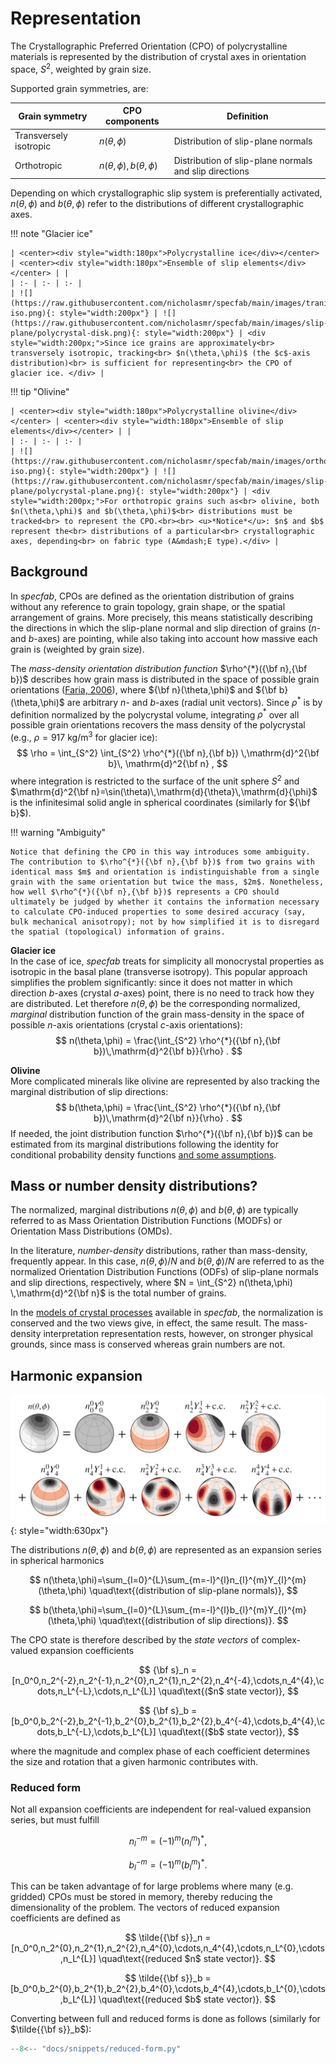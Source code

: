# Representation

The Crystallographic Preferred Orientation (CPO) of polycrystalline materials is represented by the distribution of crystal axes in orientation space, $S^2$, weighted by grain size.

Supported grain symmetries, are:

| Grain symmetry | CPO components | Definition |
| --- | --- | --- | 
| Transversely isotropic | $n(\theta,\phi)$                  | Distribution of slip-plane normals |
| Orthotropic            | $n(\theta,\phi),\,b(\theta,\phi)$ | Distribution of slip-plane normals and slip directions |

Depending on which crystallographic slip system is preferentially activated, $n(\theta,\phi)$ and $b(\theta,\phi)$ refer to the distributions of different crystallographic axes.

!!! note "Glacier ice"

    | <center><div style="width:180px">Polycrystalline ice</div></center> | <center><div style="width:180px">Ensemble of slip elements</div></center> | |
    | :- | :- | :- |
    | ![](https://raw.githubusercontent.com/nicholasmr/specfab/main/images/tranisotropic/polyice-iso.png){: style="width:200px"} | ![](https://raw.githubusercontent.com/nicholasmr/specfab/main/images/slip-plane/polycrystal-disk.png){: style="width:200px"} | <div style="width:200px;">Since ice grains are approximately<br> transversely isotropic, tracking<br> $n(\theta,\phi)$ (the $c$-axis distribution)<br> is sufficient for representing<br> the CPO of glacier ice. </div> | 

!!! tip "Olivine"

    | <center><div style="width:180px">Polycrystalline olivine</div></center> | <center><div style="width:180px">Ensemble of slip elements</div></center> | | 
    | :- | :- | :- |
    | ![](https://raw.githubusercontent.com/nicholasmr/specfab/main/images/orthotropic/polyoli-iso.png){: style="width:200px"} | ![](https://raw.githubusercontent.com/nicholasmr/specfab/main/images/slip-plane/polycrystal-plane.png){: style="width:200px"} | <div style="width:200px;">For orthotropic grains such as<br> olivine, both $n(\theta,\phi)$ and $b(\theta,\phi)$<br> distributions must be tracked<br> to represent the CPO.<br><br> <u>*Notice*</u>: $n$ and $b$ represent the<br> distributions of a particular<br> crystallographic axes, depending<br> on fabric type (A&mdash;E type).</div> | 
   
## Background


In *specfab*, CPOs are  defined as the orientation distribution of grains without any reference to grain topology, grain shape, or the spatial arrangement of grains. 
More precisely, this means statistically describing the directions in which the slip-plane normal and slip direction of grains ($n$- and $b$-axes) are pointing, while also taking into account how massive each grain is (weighted by grain size). 


The *mass-density orientation distribution function* $\rho^{*}({\bf n},{\bf b})$ describes how grain mass is distributed in the space of possible grain orientations ([Faria, 2006](https://royalsocietypublishing.org/doi/abs/10.1098/rspa.2005.1610)), where ${\bf n}(\theta,\phi)$ and ${\bf b}(\theta,\phi)$ are arbitrary $n$- and $b$-axes (radial unit vectors). 
Since $\rho^{*}$ is by definition normalized by the polycrystal volume, integrating $\rho^{*}$ over all possible grain orientations recovers the mass density of the polycrystal (e.g., $\rho=917$ kg/m$^3$ for glacier ice):
$$ 
\rho = \int_{S^2} \int_{S^2} \rho^{*}({\bf n},{\bf b}) \,\mathrm{d}^2{\bf b}\, \mathrm{d}^2{\bf n} ,
$$ 
where integration is restricted to the surface of the unit sphere $S^2$ and $\mathrm{d}^2{\bf n}=\sin(\theta)\,\mathrm{d}{\theta}\,\mathrm{d}{\phi}$ is the infinitesimal solid angle in spherical coordinates (similarly for ${\bf b}$).

!!! warning "Ambiguity"

    Notice that defining the CPO in this way introduces some ambiguity. The contribution to $\rho^{*}({\bf n},{\bf b})$ from two grains with identical mass $m$ and orientation is indistinguishable from a single grain with the same orientation but twice the mass, $2m$. Nonetheless, how well $\rho^{*}({\bf n},{\bf b})$ represents a CPO should ultimately be judged by whether it contains the information necessary to calculate CPO-induced properties to some desired accuracy (say, bulk mechanical anisotropy); not by how simplified it is to disregard the spatial (topological) information of grains.

**Glacier ice**<br>
In the case of ice, *specfab* treats for simplicity all monocrystal properties as isotropic in the basal plane (transverse isotropy). 
This popular approach simplifies the problem significantly: since it does not matter in which direction $b$-axes (crystal $a$-axes) point, there is no need to track how they are distributed. 
Let therefore $n(\theta,\phi)$ be the corresponding normalized, *marginal* distribution function of the grain mass-density in the space of possible $n$-axis orientations (crystal $c$-axis orientations):
$$ 
n(\theta,\phi) = \frac{\int_{S^2} \rho^{*}({\bf n},{\bf b})\,\mathrm{d}^2{\bf b}}{\rho} .
$$

**Olivine**<br>
More complicated minerals like olivine are represented by also tracking the marginal distribution of slip directions:
$$ 
b(\theta,\phi) = \frac{\int_{S^2} \rho^{*}({\bf n},{\bf b})\,\mathrm{d}^2{\bf n}}{\rho} .
$$
If needed, the joint distribution function $\rho^{*}({\bf n},{\bf b})$ can be estimated from its marginal distributions following the identity for conditional probability density functions [and some assumptions](https://doi.org/10.1029/2024GC011831). 

## Mass or number density distributions?
The normalized, marginal distributions $n(\theta,\phi)$ and $b(\theta,\phi)$ are typically referred to as Mass Orientation Distribution Functions (MODFs) or Orientation Mass Distributions (OMDs).

In the literature, *number-density* distributions, rather than mass-density, frequently appear. 
In this case, $n(\theta,\phi)/N$ and $b(\theta,\phi)/N$ are referred to as the normalized Orientation Distribution Functions (ODFs) of slip-plane normals and slip directions, respectively, where $N = \int_{S^2} n(\theta,\phi) \,\mathrm{d}^2{\bf n}$ is the total number of grains. 

In the [models of crystal processes](fabdyn-matrix-model.md) available in *specfab*, the normalization is conserved and the two views give, in effect, the same result. 
The mass-density interpretation representation rests, however, on stronger physical grounds, since mass is conserved whereas grain numbers are not.

## Harmonic expansion

![](https://raw.githubusercontent.com/nicholasmr/specfab/main/images/harmonic-expansion/harmonic-expansion.png#center){: style="width:630px"}

The distributions $n(\theta,\phi)$ and $b(\theta,\phi)$ are represented as an expansion series in spherical harmonics

$$ 
n(\theta,\phi)=\sum_{l=0}^{L}\sum_{m=-l}^{l}n_{l}^{m}Y_{l}^{m}(\theta,\phi) \quad\text{(distribution of slip-plane normals)},
$$

$$
b(\theta,\phi)=\sum_{l=0}^{L}\sum_{m=-l}^{l}b_{l}^{m}Y_{l}^{m}(\theta,\phi) \quad\text{(distribution of slip directions)}.
$$


The CPO state is therefore described by the *state vectors* of complex-valued expansion coefficients

$$
{\bf s}_n = [n_0^0,n_2^{-2},n_2^{-1},n_2^{0},n_2^{1},n_2^{2},n_4^{-4},\cdots,n_4^{4},\cdots,n_L^{-L},\cdots,n_L^{L}] \quad\text{($n$ state vector)}, 
$$

$$
{\bf s}_b = [b_0^0,b_2^{-2},b_2^{-1},b_2^{0},b_2^{1},b_2^{2},b_4^{-4},\cdots,b_4^{4},\cdots,b_L^{-L},\cdots,b_L^{L}] \quad\text{($b$ state vector)}, 
$$

where the magnitude and complex phase of each coefficient determines the size and rotation that a given harmonic contributes with.

### Reduced form

Not all expansion coefficients are independent for real-valued expansion series, but must fulfill

$$ 
n_l^{-m}=(-1)^m(n_l^m)^* ,
$$

$$ 
b_l^{-m}=(-1)^m(b_l^m)^* .
$$

This can be taken advantage of for large problems where many (e.g. gridded) CPOs must be stored in memory, thereby reducing the dimensionality of the problem. 
The vectors of reduced expansion coefficients are defined as

$$
\tilde{{\bf s}}_n = [n_0^0,n_2^{0},n_2^{1},n_2^{2},n_4^{0},\cdots,n_4^{4},\cdots,n_L^{0},\cdots,n_L^{L}] \quad\text{(reduced $n$ state vector)}.
$$

$$
\tilde{{\bf s}}_b = [b_0^0,b_2^{0},b_2^{1},b_2^{2},b_4^{0},\cdots,b_4^{4},\cdots,b_L^{0},\cdots,b_L^{L}] \quad\text{(reduced $b$ state vector)}.
$$

Converting between full and reduced forms is done as follows (similarly for $\tilde{{\bf s}}_b$):

```python
--8<-- "docs/snippets/reduced-form.py"
```

